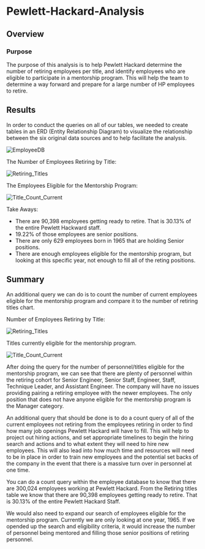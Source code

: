 # Pewlett-Hackard-Analysis
## Overview
### Purpose
The purpose of this analysis is to help Pewlett Hackard determine the number of retiring employees per title, and identify employees who are eligible to participate in a mentorship program. This will help the team to determine a way forward and prepare for a large number of HP employees to retire. 

## Results
In order to conduct the queries on all of our tables, we needed to create tables in an ERD (Entity Relationship Diagram) to visualize the relationship between the six original data sources and to help facilitate the analysis. 

![EmployeeDB](https://user-images.githubusercontent.com/92831268/144765116-d7c5cff2-27bc-43b9-9546-74b668e70c66.png)


The Number of Employees Retiring by Title: 

![Retiring_Titles](https://user-images.githubusercontent.com/92831268/144765295-ada2c75a-4df3-4243-88ae-b1ec579fbe69.png)


The Employees Eligible for the Mentorship Program:


![Title_Count_Current](https://user-images.githubusercontent.com/92831268/144765546-b0cc559e-5298-4a82-b916-61d7524e9999.png)

Take Aways: 
- There are 90,398 employees getting ready to retire. That is 30.13% of the entire Pewlett Hackward staff. 
- 19.22% of those employees are senior positions. 
- There are only 629 employees born in 1965 that are holding Senior positions. 
- There are enough employees eligible for the mentorship program, but looking at this specific year, not enough to fill all of the reting positions. 

## Summary 
An additional query we can do is to count the number of current employees eligible for the mentorship program and compare it to the number of retiring titles chart. 

Number of Employees Retiring by Title: 

![Retiring_Titles](https://user-images.githubusercontent.com/92831268/144764508-58c254b5-2b1e-4a60-8432-4e86324cfe14.png)


Titles currently eligible for the mentorship program. 


![Title_Count_Current](https://user-images.githubusercontent.com/92831268/144764527-04de45b8-2183-4cb1-8392-ba8467f3c1b3.png)


After doing the query for the number of personnel/titles eligible for the mentorship program, we can see that there are plenty of personnel within the retiring cohort for Senior Engineer, Senior Staff, Engineer, Staff, Technique Leader, and Assistant Engineer. The company will have no issues providing pairing a retiring employee with the newer employees. The only position that does not have anyone eligible for the mentorship program is the Manager category. 

An additional query that should be done is to do a count query of all of the current employees not retiring from the employees retiring in order to find how many job openings Pewlett Hackard will have to fill. This will help to project out hiring actions, and set appropriate timelines to begin the hiring search and actions and to what extent they will need to hire new employees. This will also lead into how much time and resources will need to be in place in order to train new employees and the potential set backs of the company in the event that there is a massive turn over in personnel at one time. 

You can do a count query within the employee database to know that there are 300,024 employees working at Pewlett Hackard. From the Retiring titles table we know that there are 90,398 employees getting ready to retire. That is 30.13% of the entire Pewlett Hackard Staff. 

We would also need to expand our search of employees eligible for the mentorship program. Currently we are only looking at one year, 1965. If we opended up the search and eligibility criteria, it would increase the number of personnel being mentored and filling those senior positions of retiring personnel. 
